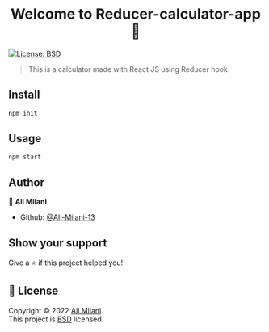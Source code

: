 <h1 align="center">Welcome to Reducer-calculator-app 👋</h1>
<p>
  <a href="https://opensource.org/licenses/BSD-3-Clause" target="_blank">
    <img alt="License: BSD" src="https://img.shields.io/badge/License-BSD-yellow.svg" />
  </a>
</p>

> This is a calculator made with React JS using Reducer hook

## Install

```sh
npm init
```

## Usage

```sh
npm start
```

## Author

👤 **Ali Milani**

* Github: [@Ali-Milani-13](https://github.com/Ali-Milani-13)

## Show your support

Give a ⭐️ if this project helped you!

## 📝 License

Copyright © 2022 [Ali Milani](https://github.com/Ali-Milani-13).<br />
This project is [BSD](https://opensource.org/licenses/BSD-3-Clause) licensed.
